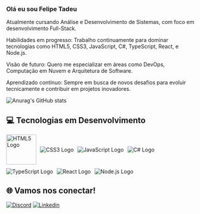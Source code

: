 ### Olá eu sou Felipe Tadeu 

 Atualmente cursando Análise e Desenvolvimento de Sistemas, com foco em desenvolvimento Full-Stack.

 Habilidades em progresso: Trabalho continuamente para dominar tecnologias como HTML5, CSS3, JavaScript, C#, TypeScript, React, e Node.js.

 Visão de futuro: Quero me especializar em áreas como DevOps, Computação em Nuvem e Arquitetura de Software.
 
 Aprendizado contínuo: Sempre em busca de novos desafios para evoluir tecnicamente e contribuir em projetos inovadores.

![Anurag's GitHub stats](https://github-readme-stats.vercel.app/api?username=FellipeTadeu&show_icons=true&theme=dark)


## 💻 Tecnologias em Desenvolvimento

<div style="display: flex; gap: 10px; align-items: center; flex-wrap: wrap; margin-top: 10px;">
    <img src="https://upload.wikimedia.org/wikipedia/commons/6/61/HTML5_logo_and_wordmark.svg" alt="HTML5 Logo" width="80" />
    <img src="https://img.shields.io/badge/CSS3-1572B6?style=for-the-badge&logo=css3&logoColor=white" alt="CSS3 Logo" />
    <img src="https://img.shields.io/badge/JavaScript-F7DF1E?style=for-the-badge&logo=javascript&logoColor=black" alt="JavaScript Logo" />
    <img src="https://img.shields.io/badge/C%23-239120?style=for-the-badge&logo=c-sharp&logoColor=white" alt="C# Logo" />
    <img src="https://img.shields.io/badge/TypeScript-007ACC?style=for-the-badge&logo=typescript&logoColor=white" alt="TypeScript Logo" />
    <img src="https://img.shields.io/badge/React-20232A?style=for-the-badge&logo=react&logoColor=61DAFB" alt="React Logo" />
    <img src="https://img.shields.io/badge/Node.js-43853D?style=for-the-badge&logo=node.js&logoColor=white" alt="Node.js Logo" />
</div>

## 🌐 Vamos nos conectar!

[![Discord](https://img.shields.io/badge/Discord-7289DA?style=for-the-badge&logo=discord&logoColor=white)](https://discord.com/channels/950085737230004284/950433548681220206)
[![Linkedin](https://img.shields.io/badge/LinkedIn-0077B5?style=for-the-badge&logo=linkedin&logoColor=white)](https://www.linkedin.com/in/felipe-tadeu-webdevolpe/)
